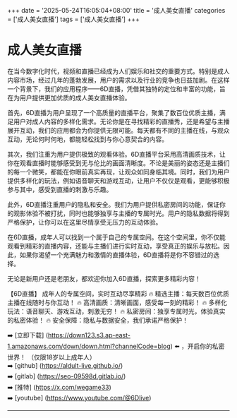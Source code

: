 +++
date = '2025-05-24T16:05:04+08:00'
title = '成人美女直播'
categories = ['成人美女直播']
tags = ['成人美女直播']
+++

# 成人美女直播

在当今数字化时代，视频和直播已经成为人们娱乐和社交的重要方式。特别是成人内容市场，经过几年的蓬勃发展，用户的需求以及行业的竞争也日益加剧。在这样一个背景下，我们的应用程序——6D直播，凭借其独特的定位和丰富的功能，旨在为用户提供更加优质的成人美女直播体验。

首先，6D直播为用户呈现了一个高质量的直播平台，聚集了数百位优质主播，满足用户对成人内容的多样化需求。无论你是在寻找精彩的直播秀，还是希望与主播展开互动，我们的应用都会为你提供无限可能。每天都有不同的主播在线，与观众互动，无论何时何地，都能轻松找到与你心意契合的内容。

其次，我们注重为用户提供极致的观看体验。6D直播平台采用高清画质技术，让你在观看直播时能够感受到无与伦比的画面清晰度。不论是美丽的姿态还是主播们的每一个微笑，都能在你眼前真实再现，让观众如同身临其境。同时，我们为用户提供多样化的玩法，例如语音聊天和游戏互动，让用户不仅仅是观看，更能够积极参与其中，感受到直播的刺激与乐趣。

此外，6D直播注重用户的隐私和安全。我们为用户提供私密房间的功能，保证你的观影体验不被打扰，同时也能够独享与主播的专属时光。用户的隐私数据将得到严格保护，让你可以在这里尽情享受无压力的互动体验。

在6D直播，成年人可以找到一个属于自己的专属空间。在这个空间里，你不仅能观看到精彩的直播内容，还能与主播们进行实时互动，享受真正的娱乐与放松。因此，如果你渴望一个充满魅力和激情的直播体验，6D直播将是你不容错过的选择。

无论是新用户还是老朋友，都欢迎你加入6D直播，探索更多精彩内容！ 

【6D直播】
成年人的专属空间，实时互动尽享精彩
🔥 精选主播：每天数百位优质主播在线随时与你互动！
🔥 高清画质：清晰画面，感受每一刻的精彩！
🔥 多样化玩法：语音聊天、游戏互动，刺激无穷！
🔥 私密房间：独享专属时光，体验真实的私密体验！
🔥 安全保障：隐私与数据安全，我们承诺严格保护！

➡️ [立即下载] (https://down123.s3.ap-east-1.amazonaws.com/down/down.html?channelCode=blog) ⬅️ ，开启你的私密世界！
（仅限18岁以上成年人）  
➡️ [github] (https://aldult-live.github.io/)  
➡️ [gitlab] (https://seo-09598d.gitlab.io/)  
➡️ [推特] (https://x.com/wegame33)  
➡️ [youtube] (https://www.youtube.com/@6Dlive)  

---
